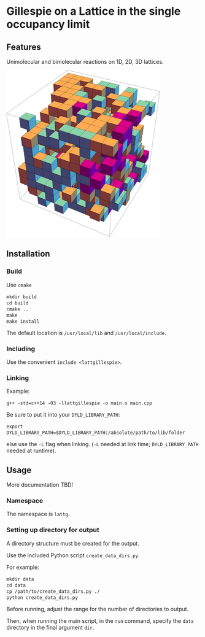# Gillespie on a Lattice in the single occupancy limit

## Features

Unimolecular and bimolecular reactions on 1D, 2D, 3D lattices.

![example](/figures/example.png)

## Installation

### Build

Use `cmake`
```
mkdir build
cd build
cmake ..
make
make install
```
The default location is `/usr/local/lib` and `/usr/local/include`.

### Including

Use the convenient `include <lattgillespie>`.

### Linking

Example:
```
g++ -std=c++14 -O3 -llattgillespie -o main.o main.cpp
```
Be sure to put it into your `DYLD_LIBRARY_PATH`:
```
export DYLD_LIBRARY_PATH=$DYLD_LIBRARY_PATH:/absolute/path/to/lib/folder
```
else use the `-L` flag when linking. (`-L` needed at link time; `DYLD_LIBRARY_PATH` needed at runtime).

## Usage

More documentation TBD!

### Namespace

The namespace is `lattg`.

### Setting up directory for output

A directory structure must be created for the output.

Use the included Python script `create_data_dirs.py`.

For example:
```
mkdir data
cd data
cp /path/to/create_data_dirs.py ./
python create_data_dirs.py
```

Before running, adjust the range for the number of directories to output.

Then, when running the main script, in the `run` command, specify the `data` directory in the final argument `dir`.